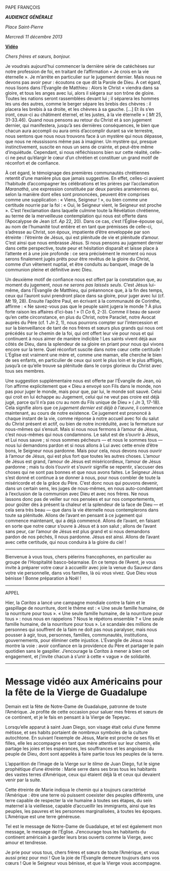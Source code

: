 PAPE FRANÇOIS

***AUDIENCE GÉNÉRALE***

*Place Saint-Pierre*

*Mercredi 11 décembre 2013*

**[Vidéo](http://player.rv.va/vaticanplayer.asp?language=it&tic=VA_MCJTTQAA)**

*Chers frères et sœurs, bonjour.*

Je voudrais aujourd’hui commencer la dernière série de catéchèses sur notre profession de foi, en traitant de l’affirmation « Je crois en la vie éternelle ». Je m’arrête en particulier sur le jugement dernier. Mais nous ne devons pas avoir peur : écoutons ce que dit la Parole de Dieu. À cet égard, nous lisons dans l’Évangile de Matthieu : Alors le Christ « viendra dans sa gloire, et tous les anges avec lui, alors il siégera sur son trône de gloire. Toutes les nations seront rassemblées devant lui ; il séparera les hommes les uns des autres, comme le berger sépare les brebis des chèvres : il placera les brebis à sa droite, et les chèvres à sa gauche. \[...\] Et ils s’en iront, ceux-ci au châtiment éternel, et les justes, à la vie éternelle » ( *Mt* 25, 31-33.46). Quand nous pensons au retour du Christ et à son jugement dernier, qui manifestera, jusqu’à ses dernières conséquences, le bien que chacun aura accompli ou aura omis d’accomplir durant sa vie terrestre, nous sentons que nous nous trouvons face à un mystère qui nous dépasse, que nous ne réussissons même pas à imaginer. Un mystère qui, presque instinctivement, suscite en nous un sens de crainte, et peut-être même d’inquiétude. Cependant, si nous réfléchissons bien sur cette réalité, celle-ci ne peut qu’élargir le cœur d’un chrétien et constituer un grand motif de réconfort et de confiance.

À cet égard, le témoignage des premières communautés chrétiennes retentit d’une manière plus que jamais suggestive. En effet, celles-ci avaient l’habitude d’accompagner les célébrations et les prières par l’acclamation *Maranathà*, une expression constituée par deux paroles araméennes qui, selon la manière dont elles sont prononcées, peuvent être comprises comme une supplication : « Viens, Seigneur ! », ou bien comme une certitude nourrie par la foi : « Oui, le Seigneur vient, le Seigneur est proche ». C’est l’exclamation dans laquelle culmine toute la Révélation chrétienne, au terme de la merveilleuse contemplation qui nous est offerte dans l’Apocalypse de Jean (cf. *Ap* 22, 20). Dans ce cas, c’est l’Église-épouse qui, au nom de l’humanité tout entière et en tant que prémisses de celle-ci, s’adresse au Christ, son époux, impatiente d’être enveloppée par son étreinte : l’étreinte de Jésus, qui est plénitude de vie et plénitude d’amour. C’est ainsi que nous embrasse Jésus. Si nous pensons au jugement dernier dans cette perspective, toute peur et hésitation disparaît et laisse place à l’attente et à une joie profonde : ce sera précisément le moment où nous serons finalement jugés prêts pour être revêtus de la gloire du Christ, comme d’un vêtement nuptial, et être conduits au banquet, image de la communion pleine et définitive avec Dieu.

Un deuxième motif de confiance nous est offert par la constatation que, au moment du jugement, *nous ne serons pas laissés seuls*. C’est Jésus lui-même, dans l’Évangile de Matthieu, qui préannonce que, à la fin des temps, ceux qui l’auront suivi prendront place dans sa gloire, pour juger avec lui (cf. *Mt* 19, 28). Ensuite l’apôtre Paul, en écrivant à la communauté de Corinthe, affirme : « Ne savez-vous pas que le peuple saint jugera le monde ? À plus forte raison les affaires d’ici-bas ! » (1 *Co* 6, 2-3). Comme il beau de savoir qu’en cette circonstance, en plus du Christ, notre Paraclet, notre Avocat auprès du Père (cf. 1 *Jn* 2, 1), nous pourrons compter sur l’intercession et sur la bienveillance de tant de nos frères et sœurs plus grands qui nous ont précédés sur le chemin de la foi, qui ont offert leur vie pour nous et qui continuent à nous aimer de manière indicible ! Les saints vivent déjà aux côtés de Dieu, dans la splendeur de sa gloire en priant pour nous qui vivons encore sur la terre. Quel réconfort suscite dans notre cœur cette certitude ! L’Église est vraiment une mère et, comme une maman, elle cherche le bien de ses enfants, en particulier de ceux qui sont le plus loin et le plus affligés, jusqu’à ce qu’elle trouve sa plénitude dans le corps glorieux du Christ avec tous ses membres.

Une suggestion supplémentaire nous est offerte par l’Évangile de Jean, où l’on affirme explicitement que « Dieu a envoyé son Fils dans le monde, non pas pour juger le monde, mais pour que, par lui, le monde soit sauvé. Celui qui croit en lui échappe au Jugement, celui qui ne veut pas croire est déjà jugé, parce qu’il n’a pas cru au nom du Fils unique de Dieu » ( *Jn* 3, 17-18). Cela signifie alors que ce *jugement dernier est déjà à l’œuvre*, il commence maintenant, au cours de notre existence. Ce jugement est prononcé à chaque instant de la vie, comme réponse à notre accueil avec foi du salut du Christ présent et actif, ou bien de notre incrédulité, avec la fermeture sur nous-mêmes qui s’ensuit. Mais si nous nous fermons à l’amour de Jésus, c’est nous-mêmes qui nous condamnons. Le salut est de s’ouvrir à Jésus, et Lui nous sauve ; si nous sommes pécheurs — et nous le sommes tous — nous lui demandons pardon et si nous allons à Lui avec cette envie d’être bons, le Seigneur nous pardonne. Mais pour cela, nous devons nous ouvrir à l’amour de Jésus, qui est plus fort que toutes les autres choses. L’amour de Jésus est grand, l’amour de Jésus est miséricordieux, l’amour de Jésus pardonne ; mais tu dois t’ouvrir et s’ouvrir signifie se repentir, s’accuser des choses qui ne sont pas bonnes et que nous avons faites. Le Seigneur Jésus s’est donné et continue à se donner à nous, pour nous combler de toute la miséricorde et de la grâce du Père. C’est donc nous qui pouvons devenir, dans un certain sens, les juges de nous-mêmes, en nous auto-condamnant à l’exclusion de la communion avec Dieu et avec nos frères. Ne nous lassons donc pas de veiller sur nos pensées et sur nos comportements, pour goûter dès à présent la chaleur et la splendeur de la face de Dieu — et cela sera très beau — que dans la vie éternelle nous contemplerons dans toute sa plénitude. Allons de l’avant en pensant à ce jugement qui commence maintenant, qui a déjà commencé. Allons de l’avant, en faisant en sorte que notre cœur s’ouvre à Jésus et à son salut ; allons de l’avant sans peur, car l’amour de Jésus est plus grand et si nous demandons pardon de nos péchés, Il nous pardonne. Jésus est ainsi. Allons de l’avant avec cette certitude, qui nous conduira à la gloire du ciel !

* * *

Bienvenue à vous tous, chers pèlerins francophones, en particulier au groupe de l’Hospitalité basco-béarnaise. En ce temps de l’Avent, je vous invite à préparer votre cœur à accueillir avec joie la venue du Sauveur dans votre vie personnelle, dans vos familles, là où vous vivez. Que Dieu vous bénisse ! Bonne préparation à Noël !

* * *

APPEL

Hier, la *Caritas* a lancé une campagne mondiale contre la faim et le gaspillage de nourriture, dont le thème est : « Une seule famille humaine, de la nourriture pour tous ». « Une seule famille humaine, de la nourriture pour tous » : nous nous en rappelons ? Nous le répétons ensemble ? « Une seule famille humaine, de la nourriture pour tous ». Le scandale des millions de personnes qui souffrent de la faim ne doit pas nous paralyser, mais nous pousser à agir, tous, personnes, familles, communautés, institutions, gouvernements, pour éliminer cette injustice. L’Évangile de Jésus nous montre la voie : avoir confiance en la providence du Père et partager le pain quotidien sans le gaspiller. J’encourage la *Caritas* à mener à bien cet engagement, et j’invite chacun à s’unir à cette « vague » de solidarité.

* * *

# Message vidéo aux Américains pour la fête de la Vierge de Guadalupe

Demain est la fête de Notre-Dame de Guadalupe, patronne de toute l’Amérique. Je profite de cette occasion pour saluer mes frères et sœurs de ce continent, et je le fais en pensant à la Vierge de Tepeyac.

Lorsqu’elle apparut à saint Juan Diego, son visage était celui d’une femme métisse, et ses habits portaient de nombreux symboles de la culture autochtone. En suivant l’exemple de Jésus, Marie est proche de ses fils et filles, elle les accompagne en tant que mère attentive sur leur chemin, elle partage les joies et les espérances, les souffrances et les angoisses du peuple de Dieu, dont sont appelés à faire partie tous les peuples de la terre.

L’apparition de l’image de la Vierge sur le *tilma* de Juan Diego, fut le signe prophétique d’une étreinte : Marie serre dans ses bras tous les habitants des vastes terres d’Amérique, ceux qui étaient déjà là et ceux qui devaient venir par la suite.

Cette étreinte de Marie indiqua le chemin qui a toujours caractérisé l’Amérique : être une terre où puissent coexister des peuples différents, une terre capable de respecter la vie humaine à toutes ses étapes, du sein maternel à la vieillesse, capable d’accueillir les immigrants, ainsi que les peuples, les pauvres et les personnes marginalisées, à toutes les époques. L’Amérique est une terre généreuse.

Tel est le message de Notre-Dame de Guadalupe, et tel est également mon message, le message de l’Église. J’encourage tous les habitants du continent américain à garder leurs bras ouverts comme la Vierge, avec amour et tendresse.

Je prie pour vous tous, chers frères et sœurs de toute l’Amérique, et vous aussi priez pour moi ! Que la joie de l’Évangile demeure toujours dans vos cœurs ! Que le Seigneur vous bénisse, et que la Vierge vous accompagne.